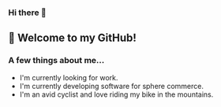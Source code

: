 ### Hi there 👋
## 👋 Welcome to my GitHub!

### A few things about me...

* I'm currently looking for work.
* I'm currently developing software for sphere commerce.
* I'm an avid cyclist and love riding my bike in the mountains.

<!--
**johnnybluhm/johnnybluhm** is a ✨ _special_ ✨ repository because its `README.md` (this file) appears on your GitHub profile.

Here are some ideas to get you started:

- 🔭 I’m currently working on ...
- 🌱 I’m currently learning ...
- 👯 I’m looking to collaborate on ...
- 🤔 I’m looking for help with ...
- 💬 Ask me about ...
- 📫 How to reach me: ...
- 😄 Pronouns: ...
- ⚡ Fun fact: ...
-->
